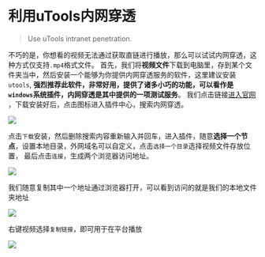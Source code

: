 # 利用uTools内网穿透

> Use uTools intranet penetration.

不巧的是，你想看的视频无法通过获取直链进行播放，那么可以试试内网穿透，这种方式仅支持`.mp4`格式文件。
首先，我们将**视频文件**下载到电脑里，存到某个文件夹当中，然后安装一个能够为你提供内网穿透服务的软件，这里建议安装`utools`, 
**强烈推荐此软件，非常好用，提供了诸多小巧的功能，可以看作是`windows`系统插件，内网穿透是其中提供的一项测试服务**。
我们点击链接[进入官网](https://u.tools/) ，下载安装好后，点击图标进入插件中心，搜索内网穿透。  
  
![](https://img.imgdb.cn/item/606d28fe8322e6675c94fb2d.jpg)  
  
点击`下载`安装，然后删除搜索内容重新输入并回车，进入插件，随意**选择一个节点**，设置本地目录，外网域名可以自定义，点击`选择一个目录`选择视频文件存放位置，
最后点击`连接`，生成两个浏览器访问地址。  
  
![](https://img.imgdb.cn/item/606d3e388322e6675ca93f71.jpg)  
  
我们随意复制其中一个地址通过浏览器打开，可以看到访问的就是我们的本地文件夹地址  
  
![](https://img.imgdb.cn/item/606d3f0c8322e6675caa1574.jpg)  
  
右键视频选择`复制链接`，即可用于在平台播放  
  
![](https://img.imgdb.cn/item/606d3f788322e6675caa7dbc.jpg)
